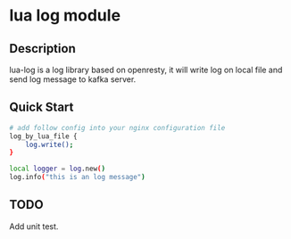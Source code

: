 # lua log module

## Description

 lua-log is a log library based on openresty, it will write log on local file and send log message to kafka server.

## Quick Start

```bash
# add follow config into your nginx configuration file
log_by_lua_file {
    log.write();
}
```

```bash
local logger = log.new()
log.info("this is an log message")
```

## TODO

Add unit test.
